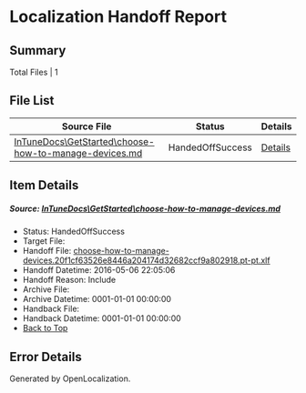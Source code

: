 # <a name='report-top'></a> Localization Handoff Report

## Summary
 Total Files | 1

## File List
 Source File | Status | Details 
 ----------- | ------ | ------- 
 [InTuneDocs\GetStarted\choose-how-to-manage-devices.md](https://github.com/Microsoft/IntuneDocs-pr/blob/f7e697985ce7bf6ae19089096bb625cae68d2813/InTuneDocs/GetStarted/choose-how-to-manage-devices.md) | HandedOffSuccess | [Details](#6dcd79d7540f819a9844cf369a212ed8ae2768fe481)

## Item Details
##### <a name='6dcd79d7540f819a9844cf369a212ed8ae2768fe481'></a> Source: [InTuneDocs\GetStarted\choose-how-to-manage-devices.md](https://github.com/Microsoft/IntuneDocs-pr/blob/f7e697985ce7bf6ae19089096bb625cae68d2813/InTuneDocs/GetStarted/choose-how-to-manage-devices.md)
* Status: HandedOffSuccess
* Target File: 
* Handoff File: [choose-how-to-manage-devices.20f1cf63526e8446a204174d32682ccf9a802918.pt-pt.xlf](https://github.com/Microsoft/EM.handoff/blob/ab66ff1765a4fcbd6b60f5c91d18c8921e8ec99a/ol-handoff/Microsoft/IntuneDocs-pr.pt-pt/master/choose-how-to-manage-devices.20f1cf63526e8446a204174d32682ccf9a802918.pt-pt.xlf)
* Handoff Datetime: 2016-05-06 22:05:06
* Handoff Reason: Include
* Archive File: 
* Archive Datetime: 0001-01-01 00:00:00
* Handback File: 
* Handback Datetime: 0001-01-01 00:00:00
* [Back to Top](#report-top)


## Error Details

Generated by OpenLocalization.
